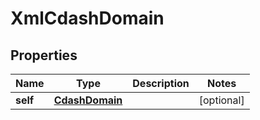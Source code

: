 
# XmlCdashDomain

## Properties
| Name | Type | Description | Notes |
| ------------ | ------------- | ------------- | ------------- |
| **self** | [**CdashDomain**](CdashDomain.md) |  |  [optional] |



